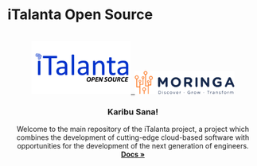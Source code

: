 # iTalanta Open Source

<br />
<div align="center">
  <a href="https://italanta.net/for-devs">
    <img src="docs/images/italanta-logo.jpg"  alt="Logo" width="200">
  </a>
  
  <a href="https://moringaschool.com/">
    &nbsp;<img src="docs/images/moringa-logo.png" alt="Logo" width="200">
  </a>

  <h3 align="center"><b>Karibu Sana!</b></h3>

  <p align="center">
    Welcome to the main repository of the iTalanta project, a project which combines the development of cutting-edge cloud-based software with opportunities for the development of the next generation of engineers.
    <br />
    <a href="docs/index.md"><strong>Docs »</strong></a>
    <br />

  </p>
</div>

<br/>
